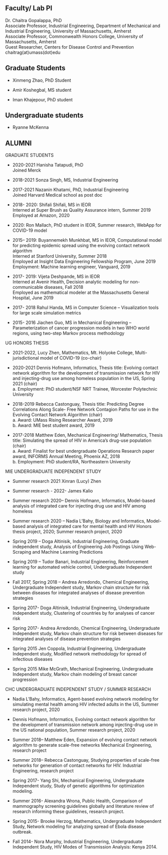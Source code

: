 
## Faculty/ Lab PI

Dr. Chaitra Gopalappa, PhD   
     Associate Professor, Industrial Engineering, Department of Mechanical and Industrial Engineering, University of Massachusetts, Amherst  
     Associate Professor, Commonwealth Honors College, University of Massachusetts, Amherst   
     Guest Researcher, Centers for Disease Control and Prevention  
     chaitrag(at)umass(dot)edu  

## Graduate Students
* Xinmeng Zhao,  PhD Student

* Amir Koshegbal, MS student

* Iman Khajepour, PhD student

## Undergraduate students
* Ryanne McKenna

## ALUMNI

GRADUATE STUDENTS

*   2020-2021 Hanisha Tatapudi, PhD   
     Joined Merck    
*   2018-2021 Sonza Singh,  MS, Industrial Engineering

*   2017-2021 Nazanin Khatami, PhD, Industrial Engineering   
       Joined Harvard Medical school as post doc
       
*   2018- 2020: Shifali Shifali, MS in IEOR   
        Interned at Super Brush as Quality Assurance intern, Summer 2019  
        Employed at Amazon, 2020  
         
*   2020: Ron Mallach, PhD student in IEOR, Summer research, WebApp for COVID-19 model  

*   2015– 2019: Buyannemekh Munkhbat, MS in IEOR, Computational model for predicting epidemic spread using the evolving contact network algorithm  
        Interned at Stanford University, Summer 2018  
        Employed at Insight Data Engineering Fellowship Program, June 2019  
        Employment: Machine learning engineer, Vanguard, 2019  

*   2017- 2019: Vijeta Deshpande, MS in IEOR  
        Interned at Avenir Health, Decision analytic modeling for non-communicable diseases, Fall 2018  
        Employed as mathematical modeler at the Massachusetts General Hospital, June 2019  

*   2017- 2018 Rahul Handa, MS in Computer Science – Visualization tools for large scale simulation metrics

*   2015- 2016 Jiachen Guo, MS in Mechanical Engineering – Parameterization of cancer progression models in two WHO world regions, using two-step Markov process methodology

UG HONORS THESIS
* 2021-2022, Lucy Zhen, Mathematics, Mt. Holyoke College, Multi-jurisdictional model of COVID-19 (co-chair)

* 2020-2021 Dennis Hofmann, Informatics, 
Thesis title: Evolving contact network algorithm for the development of transmission network for HIV and injecting-drug use among homeless population in the US, Spring 2021 (chair)  
 a.	Employment: PhD student/NSF NRT Trainee, Worcester Polytechnic University   

* 2018-2019 Rebecca Castonguay, Thesis title: Predicting Degree Correlations Along Scale- Free Network Contagion Paths for use in the Evolving Contact Network Algorithm (chair)  
  a.	Award: UMass Rising Researcher Award, 2019  
  b.	Award: MIE best student award, 2019  

* 2017-2018 Matthew Eden, Mechanical Engineering/ Mathematics, Thesis title: Simulating the spread of HIV in America’s drug-use  population (chair)  
  a.	Award: Finalist for best undergraduate Operations Research paper award, INFORMS Annual Meeting, Phoenix AZ, 2018  
  b.	Employment: PhD student/RA, Northeastern University  



MIE UNDERGRADUATE INDEPENDENT STUDY

*    Summer research 2021 Xinran (Lucy) Zhen

*    Summer research - 2022- James Kalio
*    Summer research 2020– Dennis Hofmann, Informatics, Model-based analysis of integrated care for injecting drug use and HIV among homeless
     
*    Summer research 2020 – Nadia L’Bahy, Biology and Informatics, Model-based analysis of integrated care for mental health and HIV Honors thesis project, 2020; Summer research project, 2020
     
*    Spring 2019 – Doga Altinisik, Industrial Engineering, Graduate independent study, Analysis of Engineering Job Postings Using Web-Scraping and Machine Learning Predictions

*    Spring 2019 – Tudor Banari, Industrial Engineering, Reinforcement learning for automated vehicle control, Undergraduate Independent study

*    Fall 2017, Spring 2018 – Andrea Arredondo, Chemical Engineering, Undergraduate Independent study, Markov chain structure for risk between diseases for integrated analyses of disease prevention strategies

*    Spring 2017- Doga Altinisik, Industrial Engineering, Undergraduate Independent study, Clustering of countries by for analyses of cancer risk

*    Spring 2017- Andrea Arredondo, Chemical Engineering, Undergraduate Independent study, Markov chain structure for risk between diseases for integrated analyses of disease prevention strategies

*    Spring 2015   Jen Coppola, Industrial Engineering, Undergraduate Independent study, Modified network methodology for spread of infectious diseases

 *   Spring 2015  Mike McGrath, Mechanical Engineering, Undergraduate Independent study, Markov chain modeling of breast cancer progression

CHC UNDERGRADUATE INDEPENDENT STUDY / SUMMER RESEARCH

*    Nadia L’Bahy, Informatics, Agent-based evolving network modeling for simulating mental health among HIV infected adults in the US, Summer research project, 2020

*    Dennis Hofmann, Informatics, Evolving contact network algorithm for the development of transmission network among injecting-drug use in the US  national population, Summer research project, 2020

*   Summer 2018– Matthew Eden, Expansion of evolving contact network algorithm to generate scale-free networks Mechanical Engineering, research project

*    Summer 2018– Rebecca Castonguay, Studying properties of scale-free networks for generation of contact networks for HIV.  Industrial Engineering, research project

*    Spring 2017- Yang Shi, Mechanical Engineering, Undergraduate Independent study, Study of genetic algorithms for optimization modeling.

*    Summer 2016- Alexandra Wrona, Public Health, Comparison of mammography screening guidelines globally and literature review of research informing these guidelines, research project.

*    Spring 2015-  Brooke Herzog, Mathematics, Undergraduate Independent Study, Network modeling for analyzing spread of Ebola disease outbreak.

*    Fall 2014-  Nora Murphy, Industrial Engineering, Undergraduate Independent Study, HIV Modes of Transmission Analysis: Kenya 2014.

 
